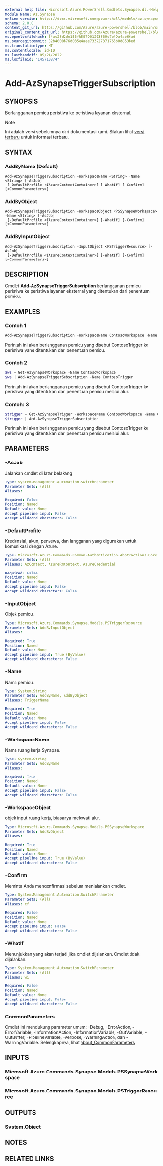 ```yaml
---
external help file: Microsoft.Azure.PowerShell.Cmdlets.Synapse.dll-Help.xml
Module Name: Az.Synapse
online version: https://docs.microsoft.com/powershell/module/az.synapse/add-azsynapsetriggersubscription
schema: 2.0.0
content_git_url: https://github.com/Azure/azure-powershell/blob/main/src/Synapse/Synapse/help/Add-AzSynapseTriggerSubscription.md
original_content_git_url: https://github.com/Azure/azure-powershell/blob/main/src/Synapse/Synapse/help/Add-AzSynapseTriggerSubscription.md
ms.openlocfilehash: 54ac2fd2de153fb587901203f89e7e49a4ab66ad
ms.sourcegitcommit: 82b4008b76d035e4aee733727371765b0d853bed
ms.translationtype: MT
ms.contentlocale: id-ID
ms.lasthandoff: 05/24/2022
ms.locfileid: "145710874"
---
```

# Add-AzSynapseTriggerSubscription

## SYNOPSIS
Berlangganan pemicu peristiwa ke peristiwa layanan eksternal.

> [!NOTE]
>Ini adalah versi sebelumnya dari dokumentasi kami. Silakan lihat [versi terbaru](/powershell/module/az.synapse/add-azsynapsetriggersubscription) untuk informasi terbaru.

## SYNTAX

### AddByName (Default)
```
Add-AzSynapseTriggerSubscription -WorkspaceName <String> -Name <String> [-AsJob]
 [-DefaultProfile <IAzureContextContainer>] [-WhatIf] [-Confirm] [<CommonParameters>]
```

### AddByObject
```
Add-AzSynapseTriggerSubscription -WorkspaceObject <PSSynapseWorkspace> -Name <String> [-AsJob]
 [-DefaultProfile <IAzureContextContainer>] [-WhatIf] [-Confirm] [<CommonParameters>]
```

### AddByInputObject
```
Add-AzSynapseTriggerSubscription -InputObject <PSTriggerResource> [-AsJob]
 [-DefaultProfile <IAzureContextContainer>] [-WhatIf] [-Confirm] [<CommonParameters>]
```

## DESCRIPTION
Cmdlet **Add-AzSynapseTriggerSubscription** berlangganan pemicu peristiwa ke peristiwa layanan eksternal yang ditentukan dari penentuan pemicu.

## EXAMPLES

### Contoh 1
```powershell
Add-AzSynapseTriggerSubscription -WorkspaceName ContosoWorkspace -Name ContosoTrigger
```

Perintah ini akan berlangganan pemicu yang disebut ContosoTrigger ke peristiwa yang ditentukan dari penentuan pemicu.

### Contoh 2
```powershell
$ws = Get-AzSynapseWorkspace -Name ContosoWorkspace
$ws | Add-AzSynapseTriggerSubscription -Name ContosoTrigger
```

Perintah ini akan berlangganan pemicu yang disebut ContosoTrigger ke peristiwa yang ditentukan dari penentuan pemicu melalui alur.

### Contoh: 3
```powershell
$trigger = Get-AzSynapseTrigger -WorkspaceName ContosoWorkspace -Name ContosoTrigger
$trigger | Add-AzSynapseTriggerSubscription
```

Perintah ini akan berlangganan pemicu yang disebut ContosoTrigger ke peristiwa yang ditentukan dari penentuan pemicu melalui alur.

## PARAMETERS

### -AsJob
Jalankan cmdlet di latar belakang

```yaml
Type: System.Management.Automation.SwitchParameter
Parameter Sets: (All)
Aliases:

Required: False
Position: Named
Default value: None
Accept pipeline input: False
Accept wildcard characters: False
```

### -DefaultProfile
Kredensial, akun, penyewa, dan langganan yang digunakan untuk komunikasi dengan Azure.

```yaml
Type: Microsoft.Azure.Commands.Common.Authentication.Abstractions.Core.IAzureContextContainer
Parameter Sets: (All)
Aliases: AzContext, AzureRmContext, AzureCredential

Required: False
Position: Named
Default value: None
Accept pipeline input: False
Accept wildcard characters: False
```

### -InputObject
Objek pemicu.

```yaml
Type: Microsoft.Azure.Commands.Synapse.Models.PSTriggerResource
Parameter Sets: AddByInputObject
Aliases:

Required: True
Position: Named
Default value: None
Accept pipeline input: True (ByValue)
Accept wildcard characters: False
```

### -Name
Nama pemicu.

```yaml
Type: System.String
Parameter Sets: AddByName, AddByObject
Aliases: TriggerName

Required: True
Position: Named
Default value: None
Accept pipeline input: False
Accept wildcard characters: False
```

### -WorkspaceName
Nama ruang kerja Synapse.

```yaml
Type: System.String
Parameter Sets: AddByName
Aliases:

Required: True
Position: Named
Default value: None
Accept pipeline input: False
Accept wildcard characters: False
```

### -WorkspaceObject
objek input ruang kerja, biasanya melewati alur.

```yaml
Type: Microsoft.Azure.Commands.Synapse.Models.PSSynapseWorkspace
Parameter Sets: AddByObject
Aliases:

Required: True
Position: Named
Default value: None
Accept pipeline input: True (ByValue)
Accept wildcard characters: False
```

### -Confirm
Meminta Anda mengonfirmasi sebelum menjalankan cmdlet.

```yaml
Type: System.Management.Automation.SwitchParameter
Parameter Sets: (All)
Aliases: cf

Required: False
Position: Named
Default value: None
Accept pipeline input: False
Accept wildcard characters: False
```

### -WhatIf
Menunjukkan yang akan terjadi jika cmdlet dijalankan.
Cmdlet tidak dijalankan.

```yaml
Type: System.Management.Automation.SwitchParameter
Parameter Sets: (All)
Aliases: wi

Required: False
Position: Named
Default value: None
Accept pipeline input: False
Accept wildcard characters: False
```

### CommonParameters
Cmdlet ini mendukung parameter umum: -Debug, -ErrorAction, -ErrorVariable, -InformationAction, -InformationVariable, -OutVariable, -OutBuffer, -PipelineVariable, -Verbose, -WarningAction, dan -WarningVariable. Selengkapnya, lihat [about_CommonParameters](http://go.microsoft.com/fwlink/?LinkID=113216)

## INPUTS

### Microsoft.Azure.Commands.Synapse.Models.PSSynapseWorkspace

### Microsoft.Azure.Commands.Synapse.Models.PSTriggerResource

## OUTPUTS

### System.Object
## NOTES

## RELATED LINKS
